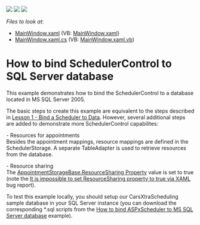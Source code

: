 <!-- default badges list -->
![](https://img.shields.io/endpoint?url=https://codecentral.devexpress.com/api/v1/VersionRange/128656644/11.1.6%2B)
[![](https://img.shields.io/badge/Open_in_DevExpress_Support_Center-FF7200?style=flat-square&logo=DevExpress&logoColor=white)](https://supportcenter.devexpress.com/ticket/details/E2895)
[![](https://img.shields.io/badge/📖_How_to_use_DevExpress_Examples-e9f6fc?style=flat-square)](https://docs.devexpress.com/GeneralInformation/403183)
<!-- default badges end -->
<!-- default file list -->
*Files to look at*:

* [MainWindow.xaml](./CS/MainWindow.xaml) (VB: [MainWindow.xaml](./VB/MainWindow.xaml))
* [MainWindow.xaml.cs](./CS/MainWindow.xaml.cs) (VB: [MainWindow.xaml.vb](./VB/MainWindow.xaml.vb))
<!-- default file list end -->
# How to bind SchedulerControl to SQL Server database


<p>This example demonstrates how to bind the SchedulerControl to a database located in MS SQL Server 2005.</p><p>The basic steps to create this example are equivalent to the steps described in <a href="http://documentation.devexpress.com/#WPF/CustomDocument8653"><u>Lesson 1 - Bind a Scheduler to Data</u></a>. However, several additional steps are added to demonstrate more SchedulerControl capabilites:</p><p>- Resources for appointments<br />
Besides the appointment mappings, resource mappings are defined in the SchedulerStorage. A separate TableAdapter is used to retrieve resources from the database. </p><p>- Resource sharing<br />
The <a href="http://documentation.devexpress.com/#CoreLibraries/DevExpressXtraSchedulerAppointmentStorageBase_ResourceSharingtopic"><u>AppointmentStorageBase.ResourceSharing Property</u></a> value is set to true (note the <a href="https://www.devexpress.com/Support/Center/p/B182164">It is impossible to set ResourceSharing property to true via XAML</a> bug report).</p><p>To test this example locally, you should setup our CarsXtraScheduling sample database in your SQL Server instance (you can download the corresponding *.sql scripts from the <a href="https://www.devexpress.com/Support/Center/p/E215">How to bind ASPxScheduler to MS SQL Server database</a> example).</p>

<br/>


